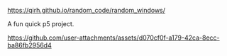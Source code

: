 https://qirh.github.io/random_code/random_windows/

A fun quick p5 project. 


https://github.com/user-attachments/assets/d070cf0f-a179-42ca-8ecc-ba86fb2956d4